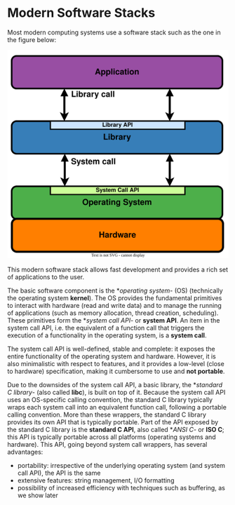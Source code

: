 # Modern Software Stacks

Most modern computing systems use a software stack such as the one in the figure below:

![Modern Software Stack](../media/modern-sw-stack.svg)

This modern software stack allows fast development and provides a rich set of applications to the user.

The basic software component is the **operating system*- (OS) (technically the operating system **kernel**).
The OS provides the fundamental primitives to interact with hardware (read and write data) and to manage the running of applications (such as memory allocation, thread creation, scheduling).
These primitives form the **system call API*- or **system API**.
An item in the system call API, i.e. the equivalent of a function call that triggers the execution of a functionality in the operating system, is a **system call**.

The system call API is well-defined, stable and complete: it exposes the entire functionality of the operating system and hardware.
However, it is also minimalistic with respect to features, and it provides a low-level (close to hardware) specification, making it cumbersome to use and **not portable**.

Due to the downsides of the system call API, a basic library, the **standard C library*- (also called **libc**), is built on top of it.
Because the system call API uses an OS-specific calling convention, the standard C library typically wraps each system call into an equivalent function call, following a portable calling convention.
More than these wrappers, the standard C library provides its own API that is typically portable.
Part of the API exposed by the standard C library is the **standard C API**, also called **ANSI C*- or **ISO C**;
this API is typically portable across all platforms (operating systems and hardware).
This API, going beyond system call wrappers, has several advantages:

- portability: irrespective of the underlying operating system (and system call API), the API is the same
- extensive features: string management, I/O formatting
- possibility of increased efficiency with techniques such as buffering, as we show later
